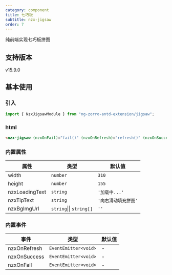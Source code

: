 ```yaml
---
category: component
title: 七巧板
subtitle: nzx-jigsaw
order: 7
---
```


纯前端实现七巧板拼图

## 支持版本

<label type="success">v15.9.0</label>

## 基本使用

### 引入

```ts
import { NzxJigsawModule } from "ng-zorro-antd-extension/jigsaw";
```

### html

```html
<nzx-jigsaw (nzxOnFail)="fail()" (nzxOnRefresh)="refresh()" (nzxOnSuccess)="success()"></nzx-jigsaw>
```

### 内置属性

| 属性           | 类型                    | 默认值               |
| -------------- | ----------------------- | -------------------- |
| width          | `number`                | `310`                |
| height         | `number`                | `155`                |
| nzxLoadingText | `string`                | `'加载中...'`        |
| nzxTipText     | `string`                | `'向右滑动填充拼图'` |
| nzxBgImgUrl   | `string`\|\| `string[]` | `''`                 |

### 内置事件

| 事件         | 类型                 | 默认值 |
| ------------ | -------------------- | ------ |
| nzxOnRefresh | `EventEmitter<void>` | -      |
| nzxOnSuccess | `EventEmitter<void>` | -      |
| nzxOnFail    | `EventEmitter<void>` | -      |
